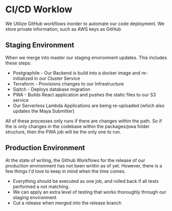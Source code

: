 # CI/CD Worklow

We Utilize GitHub workflows inorder to automate our code deployment. We store private information, such as AWS keys as GitHub

## Staging Environment

When we merge into master our staging environment updates.
This includes these steps:

- Postgraphile - Our Backend is build into a docker image and re-initialized in our Cluster Service
- Terraform - Provisions changes to our Infrastructure
- Sqitch - Deploys database migration
- PWA - Builds React application and pushes the static files to our S3 service
- Our Serverless Lambda Applications are being re-uploaded (which also updates the Maya Submitter)

All of these processes only runs if there are changes within the path. So if the is only changes in the codebase within the packages/pwa folder structure, then the PWA job will be the only one to run.

## Production Environment

At the state of writing, the Github Workflows for the release of our production environment has not been writtin as of yet.
However, there is a few things I'd love to keep in mind when the time comes.

- Everything should be executed as one job, and rolled back if all tests performed a not matching.
- We can apply an extra level of testing that works thoroughly through our staging environment
- Cut a release when merged into the release branch